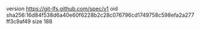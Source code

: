 version https://git-lfs.github.com/spec/v1
oid sha256:16d84f538d6a40e60f6228b2c28c076796cd1749758c598efa2a277ff3c9af49
size 188

